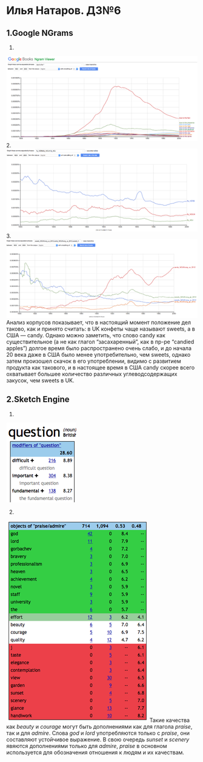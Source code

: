 # Илья Натаров. ДЗ№6
## 1.Google NGrams
1. 
![](https://github.com/natarave/hw6/blob/master/Снимок%20экрана%202018-04-07%20в%2014.46.03.png)
2. 
![](https://github.com/natarave/hw6/blob/master/Снимок%20экрана%202018-04-09%20в%2016.09.11.png)
3. 
![](https://github.com/natarave/hw6/blob/master/Снимок%20экрана%202018-04-09%20в%2016.30.06.png) Анализ корпусов показывает, что в настоящий момент положение дел таково, как и принято считать: в UK конфеты чаще называют sweets, а в США — candy. Однако можно заметить, что слово candy как существительное (а не как глагол “засахаренный”, как в пр-ре “candied apples”) долгое время было распространено очень слабо, и до начала 20 века даже в США было менее употребительно, чем sweets, однако затем произошел скачок в его употреблении, видимо с развитием продукта как такового, и в настоящее время в США candy скорее всего охватывает большее количество различных углеводсодержащих закусок, чем sweets в UK.
## 2.Sketch Engine
1. 
![](https://github.com/natarave/hw6/blob/master/Снимок%20экрана%202018-04-09%20в%2017.16.53.png)

2. 
![](https://github.com/natarave/hw6/blob/master/Снимок%20экрана%202018-04-09%20в%2018.39.58.png) Такие качества как _beauty_ и _courage_ могут быть дополнениями как для глагола _praise_, так и для _admire_. Слова _god_ и _lord_ употребляются только с _praise_, они составляют устойчивое выражение. В свою очередь _sunset_ и _scenery_ явяются дополнениями только для _admire_, _praise_ в основном используется для обозначения отношения к людям и их качествам.
